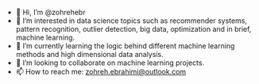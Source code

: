 - 👋  Hi, I’m @zohrehebr
- 👀  I’m interested in data science topics such as recommender systems, pattern recognition, outlier detection, big data, optimization and in brief, machine learning. 
- 🌱  I’m currently learning the logic behind different machine learning methods and high dimensional data analysis.
- 💞️  I’m looking to collaborate on machine learning projects. 
- 📫  How to reach me: zohreh.ebrahimi@outlook.com

<!---
zohrehebr/zohrehebr is a ✨ special ✨ repository because its `README.md` (this file) appears on your GitHub profile.
You can click the Preview link to take a look at your changes.
--->

